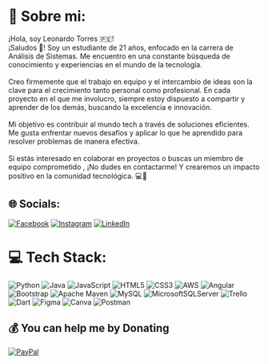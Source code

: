 # 💫 Sobre mi:
¡Hola, soy Leonardo Torres 🇵🇪!<br>¡Saludos 👋! Soy un estudiante de 21 años, enfocado en la carrera de Análisis de Sistemas. Me encuentro en una constante búsqueda de conocimiento y experiencias en el mundo de la tecnología.<br><br>Creo firmemente que el trabajo en equipo y el intercambio de ideas son la clave para el crecimiento tanto personal como profesional. En cada proyecto en el que me involucro, siempre estoy dispuesto a compartir y aprender de los demás, buscando la excelencia e innovación.<br><br>Mi objetivo es contribuir al mundo tech a través de soluciones eficientes. Me gusta enfrentar nuevos desafíos y aplicar lo que he aprendido para resolver problemas de manera efectiva.<br><br>Si estás interesado en colaborar en proyectos o buscas un miembro de equipo comprometido , ¡No dudes en contactarme! Y crearemos un impacto positivo en la comunidad tecnológica. 💻🌟


## 🌐 Socials:
[![Facebook](https://img.shields.io/badge/Facebook-%231877F2.svg?logo=Facebook&logoColor=white)](https://facebook.com/leo.vt.31) [![Instagram](https://img.shields.io/badge/Instagram-%23E4405F.svg?logo=Instagram&logoColor=white)](https://instagram.com/@leotrrs625) [![LinkedIn](https://img.shields.io/badge/LinkedIn-%230077B5.svg?logo=linkedin&logoColor=white)](https://linkedin.com/in/torres-vicente-leonardo-699755235) 

# 💻 Tech Stack:
![Python](https://img.shields.io/badge/python-3670A0?style=for-the-badge&logo=python&logoColor=ffdd54) ![Java](https://img.shields.io/badge/java-%23ED8B00.svg?style=for-the-badge&logo=openjdk&logoColor=white) ![JavaScript](https://img.shields.io/badge/javascript-%23323330.svg?style=for-the-badge&logo=javascript&logoColor=%23F7DF1E) ![HTML5](https://img.shields.io/badge/html5-%23E34F26.svg?style=for-the-badge&logo=html5&logoColor=white) ![CSS3](https://img.shields.io/badge/css3-%231572B6.svg?style=for-the-badge&logo=css3&logoColor=white) ![AWS](https://img.shields.io/badge/AWS-%23FF9900.svg?style=for-the-badge&logo=amazon-aws&logoColor=white) ![Angular](https://img.shields.io/badge/angular-%23DD0031.svg?style=for-the-badge&logo=angular&logoColor=white) ![Bootstrap](https://img.shields.io/badge/bootstrap-%238511FA.svg?style=for-the-badge&logo=bootstrap&logoColor=white) ![Apache Maven](https://img.shields.io/badge/Apache%20Maven-C71A36?style=for-the-badge&logo=Apache%20Maven&logoColor=white) ![MySQL](https://img.shields.io/badge/mysql-%2300000f.svg?style=for-the-badge&logo=mysql&logoColor=white) ![MicrosoftSQLServer](https://img.shields.io/badge/Microsoft%20SQL%20Server-CC2927?style=for-the-badge&logo=microsoft%20sql%20server&logoColor=white) ![Trello](https://img.shields.io/badge/Trello-%23026AA7.svg?style=for-the-badge&logo=Trello&logoColor=white) ![Dart](https://img.shields.io/badge/dart-%230175C2.svg?style=for-the-badge&logo=dart&logoColor=white) ![Figma](https://img.shields.io/badge/figma-%23F24E1E.svg?style=for-the-badge&logo=figma&logoColor=white) ![Canva](https://img.shields.io/badge/Canva-%2300C4CC.svg?style=for-the-badge&logo=Canva&logoColor=white) ![Postman](https://img.shields.io/badge/Postman-FF6C37?style=for-the-badge&logo=postman&logoColor=white)
  ## 💰 You can help me by Donating
  [![PayPal](https://img.shields.io/badge/PayPal-00457C?style=for-the-badge&logo=paypal&logoColor=white)](https://paypal.me/paypal.me/leotv625) 

  
<!-- Proudly created with GPRM ( https://gprm.itsvg.in ) -->
